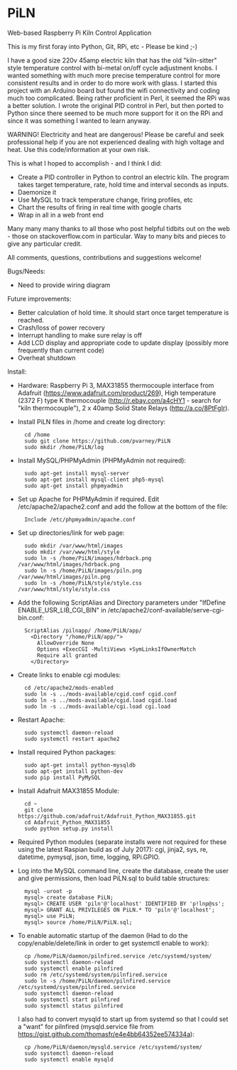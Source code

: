 # PiLN
Web-based Raspberry Pi Kiln Control Application

This is my first foray into Python, Git, RPi, etc - Please be kind ;-)

I have a good size 220v 45amp electric kiln that has the old "kiln-sitter" style temperature control with bi-metal on/off cycle adjustment knobs. I wanted something with much more precise temperature control for more consistent results and in order to do more work with glass. I started this project with an Arduino board but found the wifi connectivity and coding much too complicated. Being rather proficient in Perl, it seemed the RPi was a better solution. I wrote the original PID control in Perl, but then ported to Python since there seemed to be much more support for it on the RPi and since it was something I wanted to learn anyway.

WARNING! Electricity and heat are dangerous! Please be careful and seek professional help if you are not experienced dealing with high voltage and heat. Use this code/information at your own risk.

This is what I hoped to accomplish - and I think I did:

- Create a PID controller in Python to control an electric kiln. The program takes target temperature, rate, hold time and interval seconds as inputs.
- Daemonize it
- Use MySQL to track temperature change, firing profiles, etc
- Chart the results of firing in real time with google charts
- Wrap in all in a web front end

Many many many thanks to all those who post helpful tidbits out on the web - those on stackoverflow.com in particular. Way to many bits and pieces to give any particular credit.

All comments, questions, contributions and suggestions welcome!

Bugs/Needs:
- Need to provide wiring diagram

Future improvements:
- Better calculation of hold time. It should start once target temperature is reached.
- Crash/loss of power recovery
- Interrupt handling to make sure relay is off
- Add LCD display and appropriate code to update display (possibly more frequently than current code)
- Overheat shutdown

Install:
- Hardware: Raspberry Pi 3, MAX31855 thermocouple interface from Adafruit (https://www.adafruit.com/product/269), High temperature (2372 F) type K thermocouple (http://r.ebay.com/a4cHY1 - search for "kiln thermocouple"), 2 x 40amp Solid State Relays (http://a.co/8PtFgIr).

- Install PiLN files in /home and create log directory:

		cd /home
		sudo git clone https://github.com/pvarney/PiLN
		sudo mkdir /home/PiLN/log
		
- Install MySQL/PHPMyAdmin (PHPMyAdmin not required):

		sudo apt-get install mysql-server
		sudo apt-get install mysql-client php5-mysql
		sudo apt-get install phpmyadmin
		
- Set up Apache for PHPMyAdmin if required. Edit /etc/apache2/apache2.conf and add the follow at the bottom of the file:
	
		Include /etc/phpmyadmin/apache.conf
		
- Set up directories/link for web page:

		sudo mkdir /var/www/html/images	
		sudo mkdir /var/www/html/style	
		sudo ln -s /home/PiLN/images/hdrback.png /var/www/html/images/hdrback.png	
		sudo ln -s /home/PiLN/images/piln.png /var/www/html/images/piln.png	
		sudo ln -s /home/PiLN/style/style.css /var/www/html/style/style.css
	
- Add the following ScriptAlias and Directory parameters under "IfDefine ENABLE_USR_LIB_CGI_BIN" in /etc/apache2/conf-available/serve-cgi-bin.conf:
	
		ScriptAlias /pilnapp/ /home/PiLN/app/
		  <Directory "/home/PiLN/app/">
		    AllowOverride None
		    Options +ExecCGI -MultiViews +SymLinksIfOwnerMatch
		    Require all granted
		  </Directory>

- Create links to enable cgi modules:
	
		cd /etc/apache2/mods-enabled
		sudo ln -s ../mods-available/cgid.conf cgid.conf
		sudo ln -s ../mods-available/cgid.load cgid.load
		sudo ln -s ../mods-available/cgi.load cgi.load

- Restart Apache:
	
		sudo systemctl daemon-reload
		sudo systemctl restart apache2
		
- Install required Python packages:
		
		sudo apt-get install python-mysqldb
		sudo apt-get install python-dev
		sudo pip install PyMySQL
		
- Install Adafruit MAX31855 Module:

		cd ~
		git clone https://github.com/adafruit/Adafruit_Python_MAX31855.git
		cd Adafruit_Python_MAX31855
		sudo python setup.py install		
		
- Required Python modules (separate installs were not required for these using the latest Raspian build as of July 2017): cgi, jinja2, sys, re, datetime, pymysql, json, time, logging, RPi.GPIO.

- Log into the MySQL command line, create the database, create the user and give permissions, then load PiLN.sql to build table structures:

		mysql -uroot -p
		mysql> create database PiLN;
		mysql> CREATE USER 'piln'@'localhost' IDENTIFIED BY 'p!lnp@ss';
		mysql> GRANT ALL PRIVILEGES ON PiLN.* TO 'piln'@'localhost';
		mysql> use PiLN;
		mysql> source /home/PiLN/PiLN.sql;

- To enable automatic startup of the daemon (Had to do the copy/enable/delete/link in order to get systemctl enable to work):

		cp /home/PiLN/daemon/pilnfired.service /etc/systemd/system/
		sudo systemctl daemon-reload
		sudo systemctl enable pilnfired
		sudo rm /etc/systemd/system/pilnfired.service
		sudo ln -s /home/PiLN/daemon/pilnfired.service /etc/systemd/system/pilnfired.service
		sudo systemctl daemon-reload
		sudo systemctl start pilnfired
		sudo systemctl status pilnfired
	I also had to convert mysqld to start up from systemd so that I could set a "want" for pilnfired (mysqld.service file from https://gist.github.com/thomasfr/e4e4bb64352ee574334a):
	
		cp /home/PiLN/daemon/mysqld.service /etc/systemd/system/
		sudo systemctl daemon-reload
		sudo systemctl enable mysqld
		



  
